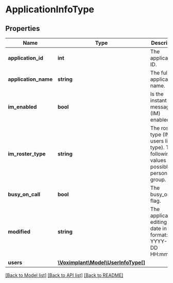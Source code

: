# ApplicationInfoType

## Properties
Name | Type | Description | Notes
------------ | ------------- | ------------- | -------------
**application_id** | **int** | The application ID. | 
**application_name** | **string** | The full application name. | 
**im_enabled** | **bool** | Is the instant messaging (IM) enabled? | 
**im_roster_type** | **string** | The roster type (IM users list type). The following values are possible: personal, group. | 
**busy_on_call** | **bool** | The busy_on_call flag. | 
**modified** | **string** | The application editing UTC date in format: YYYY-MM-DD HH:mm:SS | 
**users** | [**\Voximplant\Model\UserInfoType[]**](UserInfoType.md) |  | [optional] 

[[Back to Model list]](../README.md#documentation-for-models) [[Back to API list]](../README.md#documentation-for-api-endpoints) [[Back to README]](../README.md)


